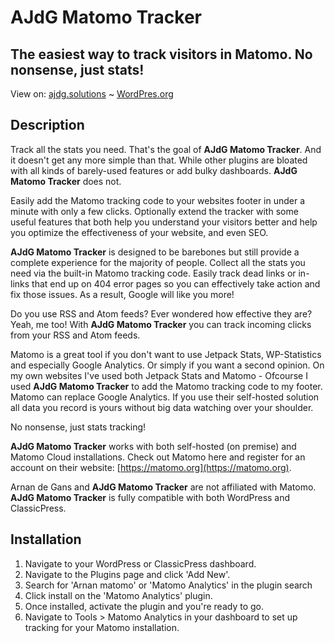 # AJdG Matomo Tracker
## The easiest way to track visitors in Matomo. No nonsense, just stats!

View on: [ajdg.solutions](https://ajdg.solutions/product/matomo-tracker/) ~ [WordPres.org](https://wordpress.org/plugins/matomo-analytics/)

## Description
Track all the stats you need. That's the goal of **AJdG Matomo Tracker**. And it doesn't get any more simple than that.
While other plugins are bloated with all kinds of barely-used features or add bulky dashboards. **AJdG Matomo Tracker** does not.

Easily add the Matomo tracking code to your websites footer in under a minute with only a few clicks. Optionally extend the tracker with some useful features that both help you understand your visitors better and help you optimize the effectiveness of your website, and even SEO.

**AJdG Matomo Tracker** is designed to be barebones but still provide a complete experience for the majority of people.
Collect all the stats you need via the built-in Matomo tracking code.
Easily track dead links or in-links that end up on 404 error pages so you can effectively take action and fix those issues. As a result, Google will like you more!

Do you use RSS and Atom feeds? Ever wondered how effective they are? Yeah, me too!
With **AJdG Matomo Tracker** you can track incoming clicks from your RSS and Atom feeds.

Matomo is a great tool if you don't want to use Jetpack Stats, WP-Statistics and especially Google Analytics.
Or simply if you want a second opinion. On my own websites I've used both Jetpack Stats and Matomo - Ofcourse I used **AJdG Matomo Tracker** to add the Matomo tracking code to my footer.
Matomo can replace Google Analytics. If you use their self-hosted solution all data you record is yours without big data watching over your shoulder.

No nonsense, just stats tracking!

**AJdG Matomo Tracker** works with both self-hosted (on premise) and Matomo Cloud installations.
Check out Matomo here and register for an account on their website: [https://matomo.org](https://matomo.org).

Arnan de Gans and **AJdG Matomo Tracker** are not affiliated with Matomo.
**AJdG Matomo Tracker** is fully compatible with both WordPress and ClassicPress.

## Installation
1. Navigate to your WordPress or ClassicPress dashboard.
2. Navigate to the Plugins page and click 'Add New'.
3. Search for 'Arnan matomo' or 'Matomo Analytics' in the plugin search
4. Click install on the 'Matomo Analytics' plugin.
5. Once installed, activate the plugin and you're ready to go.
6. Navigate to Tools > Matomo Analytics in your dashboard to set up tracking for your Matomo installation.
